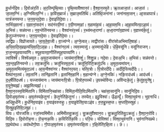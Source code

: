 

  
मू॒र्धानं॑दि॒वः। दि॒वोअ॑र॒तिं। अ॒र॒तिम्पृ॑थि॒व्याः। पृ॒थि॒व्यावै॑श्वान॒रं। वै॒श्वा॒न॒रमृ॒ते। ऋ॒तआजा॒तं। आजा॒तं । जा॒तम॒ग्निं। अ॒ग्निमित्य॒ग्निं।। क॒विंस॒म्राजं॑। स॒म्राज॒मति॑थिं। अति॑थिं॒जना॑नां। जना॑नामा॒सन्। आ॒सन्नापात्रं॑। पात्रं॑जनयन्त। ज॒न॒य॒न्त॒दे॒वाः। दे॒वाइति॑दे॒वाः।।  
ऩाभिं॑य॒ज्ञानां॑। य॒ज्ञानां॒सद॑नं। सद॑नंरयी॒णां। र॒यी॒णाम्म॒हां। म॒हामा॑हा॒वं। आ॒हा॒वम॒भि। आ॒हा॒वमित्या॒ऽहा॒वं। अ॒भिसं। सन्न॑वन्त। न॒व॒न्तेति॑नवन्त।। वैश्वा॑नरंर॒थ्यं॑। र॒थ्य॑मध्व॒राणां॑। अ॒ध्व॒राणां॑य॒ज्ञस्य॑। य॒ज्ञस्य॑के॒तुं। के॒तुञ्ज॑नयन्त। ज॒न॒य॒न्तदे॒वाः। दे॒वाइति॑दे॒वाः।।  
त्वद्वि॑प्रः। विप्रो॑जायते। जा॒य॒ते॒वा॒जी। वा॒ज्य॑ग्ने। अ॒ग्ने॒त्वत्। त्वद्वीरा॑सः। वीरा॑सोअभिमाति॒षाहः॑। अ॒भि॒मा॒ति॒स॒हइत्य॑भि॒मा॒ति॒ऽस॒हः।। वैश्वा॑नर॒त्वं। त्वम॒स्मासु॑। अ॒स्मासु॑धेहि। धे॒हि॒वसू॑नि। वसू॑निराजन्। रा॒ज॒न्स्पृ॒हयाय्या॑णि। स्पृ॒ह॒याय्या॒णीति॑स्पृ॒ह॒याय्या॑णि।।  
त्वांविश्वे॑। विश्वे॑अमृत। अ॒मृ॒त॒जाय॑मानं। जाय॑मानं॒शिशुं॑। शिशु॒न्न। नदे॒वाः। दे॒वाअ॒भि। अ॒भिसं। सन्न॑वन्ते। न॒व॒न्त॒इति॑नवन्ते।। तव॒क्रतु॑भिः। क्रतु॑भिरमृत॒त्वं। क्रतु॑भि॒रिति॒क्रतु॑ऽभिः। अ॒मृ॒त॒त्वमा॑यन्। अ॒मृ॒त॒त्वमित्य॑मृ॒त॒ऽत्वं। आ॒य॒न्वैश्वा॑नर। वैश्वा॑नर॒यत्। यत्पि॒त्रोः। पि॒त्रोरदी॑देः। अदी॑दे॒रित्यदी॑देः।।  
वैश्वा॑नर॒तव॑। तव॒तानि॑। तानि॑व्र॒तानि॑। व्र॒तानि॑म॒हानि॑। म॒हान्य॑ग्ने। अ॒ग्ने॒नकिः॑। नकि॒राद॑धर्ष। आद॑धर्ष। द॒ध॒र्षेति॑दधर्ष।। यज्जाय॑मानः। जाय॑मानःपि॒त्रोः। पि॒त्रोरु॒पस्थे॑। उ॒पस्थेवि॑न्दः। अवि॑न्दःके॒तुं। के॒तुंव॒युने॑षु। व॒युने॒ष्वह्नां॑। अह्ना॒मित्यह्नां॑।।  
वै॒श्वा॒न॒रस्य॒विमि॑तानि। विमि॑तानि॒चक्ष॑सा। विमि॑ता॒नीति॒विऽमि॑तानि। चक्ष॑सा॒सानू॑नि। सानू॑निदि॒वः। दि॒वोअ॒मृत॑स्य। अ॒मृत॑स्यके॒तुना॑। के॒तुनेति॑के॒तुना॑।। तस्येत्। इदु॒विश्वा॑। ऊँ॒इत्यूँ॑। विश्वा॒भुव॑ना। भुव॒नाधि॑। अधि॑मू॒र्धनि॑। मू॒र्धनि॑व॒याइ॑व। व॒याइ॑वरुरुहुः। व॒याइ॒वेति॑व॒याःऽइ॑व। रु॒रु॒हु॒स्स॒प्त। स॒प्तवि॒स्स्रुहः॑। वि॒स्रुह॒इति॑वि॒ऽस्रुहः॑।।  
वियः। योरजां॑सि। रजां॒स्यमि॑मीत। अमि॑मीतसु॒क्रतुः॑। सु॒क्रतु॑र्वैश्वान॒रः। सु॒क्रतु॒रिति॑सु॒ऽक्रतुः॑। वै॒श्वा॒न॒रोवि। विदि॒वः। दि॒वोरो॑च॒ना। रो॒च॒नाक॒विः। क॒विरिति॑क॒विः।। परि॒यः। योविश्वा॑। विश्वा॒भुव॑नानि। भुव॑नानिपप्रथे। प॒प्र॒थेद॑ब्धः। अद॑ब्धोगो॒पाः। गो॒पाअ॒मृत॑स्य। अ॒मृत॑स्यरक्षि॒ता। र॒क्षि॒तेति॑र॒क्षि॒ता।। 9।।  
